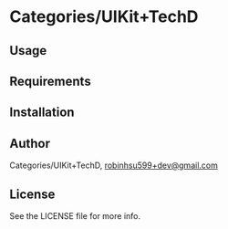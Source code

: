 # Categories/UIKit+TechD


## Usage


## Requirements


## Installation


## Author

Categories/UIKit+TechD, robinhsu599+dev@gmail.com

## License

See the LICENSE file for more info.

